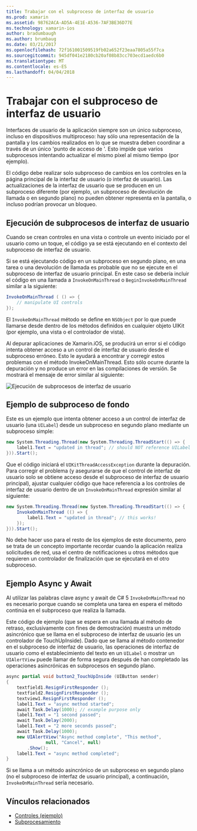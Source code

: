 ```yaml
---
title: Trabajar con el subproceso de interfaz de usuario
ms.prod: xamarin
ms.assetid: 98762ACA-AD5A-4E1E-A536-7AF3BE36D77E
ms.technology: xamarin-ios
author: bradumbaugh
ms.author: brumbaug
ms.date: 03/21/2017
ms.openlocfilehash: 72f161001509519fb02a652f23eaa7805a55f7ca
ms.sourcegitcommit: 945df041e2180cb20af08b83cc703ecd1aedc6b0
ms.translationtype: MT
ms.contentlocale: es-ES
ms.lasthandoff: 04/04/2018
---
```

# <a name="working-with-the-ui-thread"></a>Trabajar con el subproceso de interfaz de usuario

Interfaces de usuario de la aplicación siempre son un único subproceso, incluso en dispositivos multiproceso: hay sólo una representación de la pantalla y los cambios realizados en lo que se muestra deben coordinar a través de un único 'punto de acceso de '. Esto impide que varios subprocesos intentando actualizar el mismo píxel al mismo tiempo (por ejemplo).

El código debe realizar solo subproceso de cambios en los controles en la página principal de la interfaz de usuario (o interfaz de usuario). Las actualizaciones de la interfaz de usuario que se producen en un subproceso diferente (por ejemplo, un subproceso de devolución de llamada o en segundo plano) no pueden obtener representa en la pantalla, o incluso podrían provocar un bloqueo.

## <a name="ui-thread-execution"></a>Ejecución de subprocesos de interfaz de usuario

Cuando se crean controles en una vista o controle un evento iniciado por el usuario como un toque, el código ya se está ejecutando en el contexto del subproceso de interfaz de usuario.

Si se está ejecutando código en un subproceso en segundo plano, en una tarea o una devolución de llamada es probable que no se ejecute en el subproceso de interfaz de usuario principal. En este caso se debería incluir el código en una llamada a `InvokeOnMainThread` o `BeginInvokeOnMainThread` similar a la siguiente:

```csharp
InvokeOnMainThread ( () => {
    // manipulate UI controls
});
```

El `InvokeOnMainThread` método se define en `NSObject` por lo que puede llamarse desde dentro de los métodos definidos en cualquier objeto UIKit (por ejemplo, una vista o el controlador de vista).

Al depurar aplicaciones de Xamarin.iOS, se producirá un error si el código intenta obtener acceso a un control de interfaz de usuario desde el subproceso erróneo. Esto le ayudará a encontrar y corregir estos problemas con el método InvokeOnMainThread. Esto sólo ocurre durante la depuración y no produce un error en las compilaciones de versión. Se mostrará el mensaje de error similar al siguiente:

 ![](ui-thread-images/image10.png "Ejecución de subprocesos de interfaz de usuario")

 <a name="Background_Thread_Example" />


## <a name="background-thread-example"></a>Ejemplo de subproceso de fondo

Este es un ejemplo que intenta obtener acceso a un control de interfaz de usuario (una `UILabel`) desde un subproceso en segundo plano mediante un subproceso simple:

```csharp
new System.Threading.Thread(new System.Threading.ThreadStart(() => {
    label1.Text = "updated in thread"; // should NOT reference UILabel on background thread!
})).Start();
```

Que el código iniciará el `UIKitThreadAccessException` durante la depuración. Para corregir el problema (y asegurarse de que el control de interfaz de usuario solo se obtiene acceso desde el subproceso de interfaz de usuario principal), ajustar cualquier código que hace referencia a los controles de interfaz de usuario dentro de un `InvokeOnMainThread` expresión similar al siguiente:

```csharp
new System.Threading.Thread(new System.Threading.ThreadStart(() => {
    InvokeOnMainThread (() => {
        label1.Text = "updated in thread"; // this works!
    });
})).Start();
```

No debe hacer uso para el resto de los ejemplos de este documento, pero se trata de un concepto importante recordar cuando la aplicación realiza solicitudes de red, usa el centro de notificaciones u otros métodos que requieren un controlador de finalización que se ejecutará en el otro subproceso.

 <a name="Async_Await_Example" />


## <a name="asyncawait-example"></a>Ejemplo Async y Await

Al utilizar las palabras clave async y await de C# 5 `InvokeOnMainThread` no es necesario porque cuando se completa una tarea en espera el método continúa en el subproceso que realiza la llamada.

Este código de ejemplo (que se espera en una llamada al método de retraso, exclusivamente con fines de demostración) muestra un método asincrónico que se llama en el subproceso de interfaz de usuario (es un controlador de TouchUpInside). Dado que se llama al método contenedor en el subproceso de interfaz de usuario, las operaciones de interfaz de usuario como el establecimiento del texto en un `UILabel` o mostrar un `UIAlertView` puede llamar de forma segura después de han completado las operaciones asincrónicas en subprocesos en segundo plano.

```csharp
async partial void button2_TouchUpInside (UIButton sender)
{
    textfield1.ResignFirstResponder ();
    textfield2.ResignFirstResponder ();
    textview1.ResignFirstResponder ();
    label1.Text = "async method started";
    await Task.Delay(1000); // example purpose only
    label1.Text = "1 second passed";
    await Task.Delay(2000);
    label1.Text = "2 more seconds passed";
    await Task.Delay(1000);
    new UIAlertView("Async method complete", "This method", 
               null, "Cancel", null)
        .Show();
    label1.Text = "async method completed";
}
```

Si se llama a un método asincrónico de un subproceso en segundo plano (no el subproceso de interfaz de usuario principal), a continuación, `InvokeOnMainThread` sería necesario.


## <a name="related-links"></a>Vínculos relacionados

- [Controles (ejemplo)](https://developer.xamarin.com/samples/Controls/)
- [Subprocesamiento](~/ios/app-fundamentals/threading.md)
